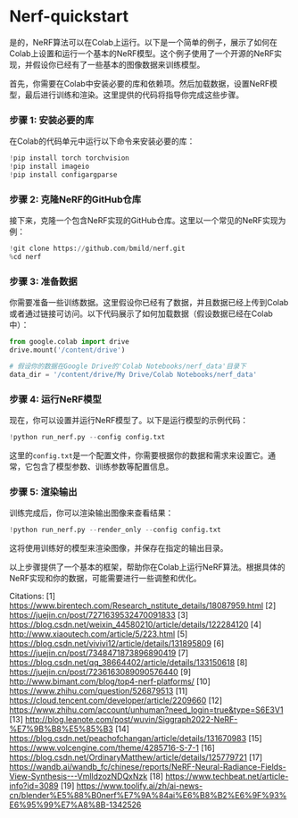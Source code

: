# Nerf-quickstart

是的，NeRF算法可以在Colab上运行。以下是一个简单的例子，展示了如何在Colab上设置和运行一个基本的NeRF模型。这个例子使用了一个开源的NeRF实现，并假设你已经有了一些基本的图像数据来训练模型。

首先，你需要在Colab中安装必要的库和依赖项。然后加载数据，设置NeRF模型，最后进行训练和渲染。这里提供的代码将指导你完成这些步骤。

### 步骤 1: 安装必要的库

在Colab的代码单元中运行以下命令来安装必要的库：

```python
!pip install torch torchvision
!pip install imageio
!pip install configargparse
```

### 步骤 2: 克隆NeRF的GitHub仓库

接下来，克隆一个包含NeRF实现的GitHub仓库。这里以一个常见的NeRF实现为例：

```python
!git clone https://github.com/bmild/nerf.git
%cd nerf
```

### 步骤 3: 准备数据

你需要准备一些训练数据。这里假设你已经有了数据，并且数据已经上传到Colab或者通过链接可访问。以下代码展示了如何加载数据（假设数据已经在Colab中）：

```python
from google.colab import drive
drive.mount('/content/drive')

# 假设你的数据在Google Drive的'Colab Notebooks/nerf_data'目录下
data_dir = '/content/drive/My Drive/Colab Notebooks/nerf_data'
```

### 步骤 4: 运行NeRF模型

现在，你可以设置并运行NeRF模型了。以下是运行模型的示例代码：

```python
!python run_nerf.py --config config.txt
```

这里的`config.txt`是一个配置文件，你需要根据你的数据和需求来设置它。通常，它包含了模型参数、训练参数等配置信息。

### 步骤 5: 渲染输出

训练完成后，你可以渲染输出图像来查看结果：

```python
!python run_nerf.py --render_only --config config.txt
```

这将使用训练好的模型来渲染图像，并保存在指定的输出目录。

以上步骤提供了一个基本的框架，帮助你在Colab上运行NeRF算法。根据具体的NeRF实现和你的数据，可能需要进行一些调整和优化。

Citations:
[1] https://www.birentech.com/Research_nstitute_details/18087959.html
[2] https://juejin.cn/post/7271639532470091833
[3] https://blog.csdn.net/weixin_44580210/article/details/122284120
[4] http://www.xiaoutech.com/article/5/223.html
[5] https://blog.csdn.net/vivivi12/article/details/131895809
[6] https://juejin.cn/post/7348471873896890419
[7] https://blog.csdn.net/qq_38664402/article/details/133150618
[8] https://juejin.cn/post/7236163089090576440
[9] http://www.bimant.com/blog/top4-nerf-platforms/
[10] https://www.zhihu.com/question/526879513
[11] https://cloud.tencent.com/developer/article/2209660
[12] https://www.zhihu.com/account/unhuman?need_login=true&type=S6E3V1
[13] http://blog.leanote.com/post/wuvin/Siggraph2022-NeRF-%E7%9B%B8%E5%85%B3
[14] https://blog.csdn.net/peachofchangan/article/details/131670983
[15] https://www.volcengine.com/theme/4285716-S-7-1
[16] https://blog.csdn.net/OrdinaryMatthew/article/details/125779721
[17] https://wandb.ai/wandb_fc/chinese/reports/NeRF-Neural-Radiance-Fields-View-Synthesis---VmlldzozNDQxNzk
[18] https://www.techbeat.net/article-info?id=3089
[19] https://www.toolify.ai/zh/ai-news-cn/blender%E5%88%B0nerf%E7%9A%84ai%E6%B8%B2%E6%9F%93%E6%95%99%E7%A8%8B-1342526

